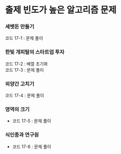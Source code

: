 # 출제 빈도가 높은 알고리즘 문제  

### 세벳돈 만들기
코드 17-1 : 문제 풀이  

### 한빛 개피탈의 스타트업 투자  
코드 17-2 : 배열 초기화  
코드 17-3 : 문제 풀이  

### 외양간 고치기
코드 17-4 : 문제 풀이  

### 영역의 크기  
- 코드 17-5 : 문제 풀이

### 식인종과 연구원  
- 코드 17-6 : 문제 풀이
